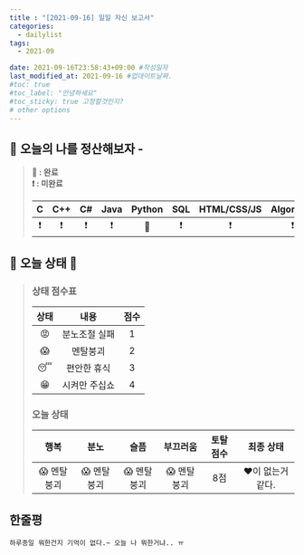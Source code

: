 ```yaml
---
title : "[2021-09-16] 일일 자신 보고서"
categories:
  - dailylist
tags:
  - 2021-09

date: 2021-09-16T23:58:43+09:00 #작성일자
last_modified_at: 2021-09-16 #업데이트날짜.
#toc: true
#toc_label: "안녕하세요"
#toc_sticky: true 고정할것인지?
# other options
---
```


## 🌟 오늘의 나를 정산해보자 - 
> **💙 : 완료**  
> **❗ : 미완료**  
>  
>| C | C++ | C# | Java | Python | SQL | HTML/CSS/JS | Algorithm
>|:---:|:---:|:---:|:---:|:---:|:---:|:---:|:---:|
>| ❗|❗|❗|❗|💙|❗|❗|❗


## 👊 오늘 상태 👊
> ### 상태 점수표
>
>| 상태 | 내용 | 점수
> |:---:|:---:|:---:|
> | 😡 | 분노조절 실패  | 1
> | 😱 | 멘탈붕괴  | 2
> | 😴| 편안한 휴식 | 3
> |😁| 시켜만 주십쇼 | 4
>   
> ### 오늘 상태
>  
>| 행복 | 분노 | 슬픔 | 부끄러움 | 토탈 점수 | 최종 상태 |
> |:------:|:-----:|:-----:|:-----:|:-----:|:------:|
> | 😱 멘탈붕괴 | 😱 멘탈붕괴 | 😱 멘탈붕괴  | 😱 멘탈붕괴  | 8점 | ❤️이 없는거 같다.


## 한줄평
	하루종일 뭐한건지 기억이 없다.~ 오늘 나 뭐한거냐.. ㅠ